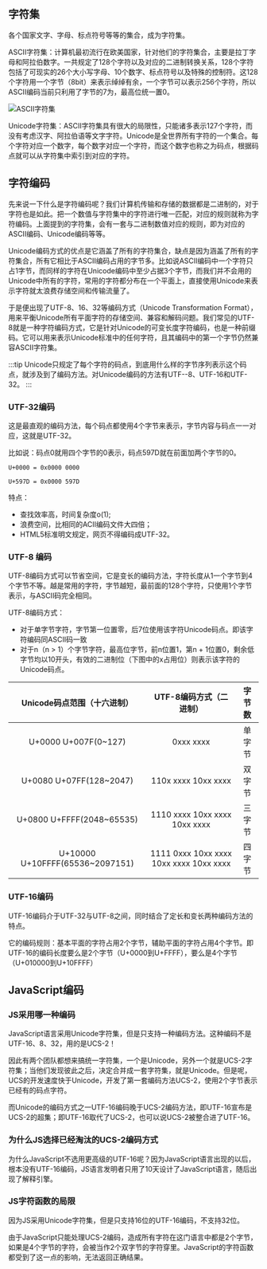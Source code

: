 ## 字符集

各个国家文字、字母、标点符号等等的集合，成为字符集。

ASCII字符集：计算机最初流行在欧美国家，针对他们的字符集合，主要是拉丁字母和阿拉伯数字。一共规定了128个字符以及对应的二进制转换关系，128个字符包括了可现实的26个大小写字母、10个数字、标点符号以及特殊的控制符。这128个字符用一个字节（8bit）来表示绰绰有余，一个字节可以表示256个字符，所以ASCII编码当前只利用了字节的7为，最高位统一置0。

![ASCII字符集](https://p3-juejin.byteimg.com/tos-cn-i-k3u1fbpfcp/03207f3ba927412e8fe7bf85f61e741e~tplv-k3u1fbpfcp-zoom-in-crop-mark:1304:0:0:0.awebp)

Unicode字符集：ASCII字符集具有很大的局限性，只能诸多表示127个字符，而没有考虑汉字、阿拉伯语等文字字符。Unicode是全世界所有字符的一个集合。每个字符对应一个数字，每个数字对应一个字符，而这个数字也称之为码点，根据码点就可以从字符集中索引到对应的字符。

## 字符编码

先来说一下什么是字符编码呢？我们计算机传输和存储的数据都是二进制的，对于字符也是如此。把一个数值与字符集中的字符进行唯一匹配，对应的规则就称为字符编码。上面提到的字符集，会有一套与二进制数值对应的规则，即为对应的ASCII编码、Unicode编码等等。

Unicode编码方式的优点是它涵盖了所有的字符集合，缺点是因为涵盖了所有的字符集合，所有它相比于ASCII编码占用的字节多。比如说ASCII编码中一个字符只占1字节，而同样的字符在Unicode编码中至少占据3个字节，而我们并不会用的Unicode中所有的字符，常用的字符都分布在一个平面上，直接使用Unicode来表示字符就太浪费存储空间和传输流量了。

于是便出现了UTF-8、16、32等编码方式（Unicode Transformation Format），用来平衡Unicode所有平面字符的存储空间、兼容和解码问题。我们常见的UTF-8就是一种字符编码方式，它是针对Unicode的可变长度字符编码，也是一种前缀码。它可以用来表示Unicode标准中的任何字符，且其编码中的第一个字节仍然兼容ASCII字符集。

:::tip
Unicode只规定了每个字符的码点，到底用什么样的字节序列表示这个码点，就涉及到了编码方法。对Unicode编码的方法有UTF--8、UTF-16和UTF-32。
:::

### UTF-32编码

这是最直观的编码方法，每个码点都使用4个字节来表示，字节内容与码点一一对应，这就是UTF-32。

比如说：码点0就用四个字节的0表示，码点597D就在前面加两个字节的0。

```
U+0000 = 0x0000 0000

U+597D = 0x0000 597D
```

特点：
- 查找效率高，时间复杂度o(1);
- 浪费空间，比相同的ACII编码文件大四倍；
- HTML5标准明文规定，网页不得编码成UTF-32。


### UTF-8 编码

UTF-8编码方式可以节省空间，它是变长的编码方法，字符长度从1一个字节到4个字节不等。越是常用的字符，字节越短，最前面的128个字符，只使用1个字节表示，与ASCII码完全相同。

UTF-8编码方式：
- 对于单字节字符，字节第一位置零，后7位使用该字符Unicode码点。即该字符编码同ASCII码一致
- 对于n（n > 1）个字节字符，最高位字节，前n位置1，第n + 1位置0，剩余低字节均以10开头，有效的二进制位（下图中的x占用位）则表示该字符的Unicode码点。

| Unicode码点范围（十六进制）| UTF-8编码方式（二进制）| 字节数 |
| :---: | :---: | :---: |
| U+0000 U+007F(0~127)|0xxx xxxx |单字节|
| U+0080  U+07FF(128~2047) | 110x xxxx 10xx xxxx |双字节
| U+0800 U+FFFF(2048~65535)|1110 xxxx 10xx xxxx 10xx xxxx | 三字节
| U+10000 U+10FFFF(65536~2097151)| 1111 0xxx 10xx xxxx 10xx xxxx 10xx xxxx | 四字节

### UTF-16编码

UTF-16编码介于UTF-32与UTF-8之间，同时结合了定长和变长两种编码方法的特点。

它的编码规则：基本平面的字符占用2个字节，辅助平面的字符占用4个字节。即UTF-16的编码长度要么是2个字节（U+0000到U+FFFF），要么是4个字节（U+010000到U+10FFFF）






## JavaScript编码

### JS采用哪一种编码

JavaScript语言采用Unicode字符集，但是只支持一种编码方法。这种编码不是UTF-16、8、32，用的是UCS-2！

因此有两个团队都想来搞统一字符集，一个是Unicode，另外一个就是UCS-2字符集；当他们发现彼此之后，决定合并成一套字符集，就是Unicode。但是呢，UCS的开发速度快于Unicode，开发了第一套编码方法UCS-2，使用2个字节表示已经有的码点字符。

而Unicode的编码方式之一UTF-16编码晚于UCS-2编码方法，即UTF-16宣布是UCS-2的超集；即UTF-16取代了UCS-2，也可以说UCS-2被整合进了UTF-16。

### 为什么JS选择已经淘汰的UCS-2编码方式

为什么JavaScript不选用更高级的UTF-16呢？因为JavaScript语言出现的以后，根本没有UTF-16编码，JS语言发明者只用了10天设计了JavaScript语言，随后出现了解释引擎。

### JS字符函数的局限

因为JS采用Unicode字符集，但是只支持16位的UTF-16编码，不支持32位。

由于JavaScript只能处理UCS-2编码，造成所有字符在这门语言中都是2个字节，如果是4个字节的字符，会被当作2个双字节的字符穿里。JavaScript的字符函数都受到了这一点的影响，无法返回正确结果。


